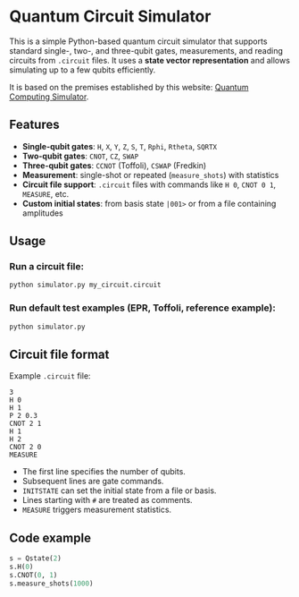 # Quantum Circuit Simulator

This is a simple Python-based quantum circuit simulator that supports standard single-, two-, and three-qubit gates, measurements, and reading circuits from `.circuit` files. It uses a **state vector representation** and allows simulating up to a few qubits efficiently.

It is based on the premises established by this website: [Quantum Computing Simulator](https://courses.physics.illinois.edu/phys446/sp2023/QC/1a-QuantumComputingSimulator.html).

## Features

- **Single-qubit gates**: `H`, `X`, `Y`, `Z`, `S`, `T`, `Rphi`, `Rtheta`, `SQRTX`
- **Two-qubit gates**: `CNOT`, `CZ`, `SWAP`
- **Three-qubit gates**: `CCNOT` (Toffoli), `CSWAP` (Fredkin)
- **Measurement**: single-shot or repeated (`measure_shots`) with statistics
- **Circuit file support**: `.circuit` files with commands like `H 0`, `CNOT 0 1`, `MEASURE`, etc.
- **Custom initial states**: from basis state `|001>` or from a file containing amplitudes

## Usage

### Run a circuit file:
```bash
python simulator.py my_circuit.circuit
```

### Run default test examples (EPR, Toffoli, reference example):
```bash
python simulator.py
```

## Circuit file format
Example `.circuit` file:
```
3
H 0
H 1
P 2 0.3
CNOT 2 1
H 1
H 2
CNOT 2 0
MEASURE
```
- The first line specifies the number of qubits.
- Subsequent lines are gate commands.
- `INITSTATE` can set the initial state from a file or basis.
- Lines starting with `#` are treated as comments.
- `MEASURE` triggers measurement statistics.

## Code example
```py
s = Qstate(2)
s.H(0)
s.CNOT(0, 1)
s.measure_shots(1000)
```